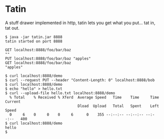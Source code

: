 Tatin
=====

A stuff drawer implemented in http, tatin lets you get what you put... tat in, tat out.

    $ java -jar tatin.jar 8888
    tatin started on port 8888

    GET localhost:8888/foo/bar/baz
    ""
    PUT localhost:8888/foo/bar/baz "apples"
    GET localhost:8888/foo/bar/baz
    "apples"

    $ curl localhost:8888/demo
    $ curl --request PUT --header "Content-Length: 0" localhost:8888/bob
    $ curl localhost:8888/demo
    $ echo "hello" > hello.txt
    $ curl --upload-file hello.txt localhost:8888/demo
      % Total    % Received % Xferd  Average Speed   Time    Time     Time  Current
                                     Dload  Upload   Total   Spent    Left  Speed
      0     6    0     0    0     6      0    355 --:--:-- --:--:-- --:--:--   400
    $ curl localhost:8888/demo
    hello
    $
